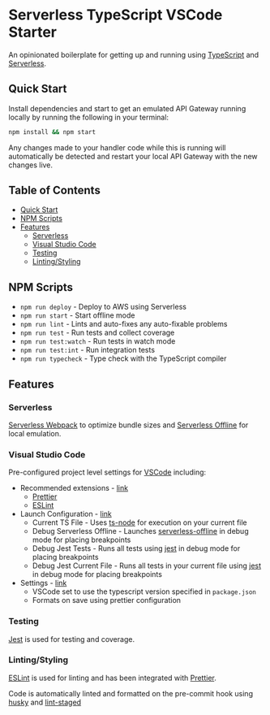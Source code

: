 <!-- omit in toc -->
# Serverless TypeScript VSCode Starter

An opinionated boilerplate for getting up and running using [TypeScript](https://www.typescriptlang.org/)
and [Serverless](https://www.serverless.com/).

## Quick Start

Install dependencies and start to get an emulated API Gateway
running locally by running the following in your terminal:

```sh
npm install && npm start
```

Any changes made to your handler code while this is running will
automatically be detected and restart your local API Gateway
with the new changes live.

<!-- omit in toc -->
## Table of Contents

- [Quick Start](#quick-start)
- [NPM Scripts](#npm-scripts)
- [Features](#features)
  - [Serverless](#serverless)
  - [Visual Studio Code](#visual-studio-code)
  - [Testing](#testing)
  - [Linting/Styling](#lintingstyling)

## NPM Scripts

- `npm run deploy` - Deploy to AWS using Serverless
- `npm run start` - Start offline mode
- `npm run lint` - Lints and auto-fixes any auto-fixable problems
- `npm run test` - Run tests and collect coverage
- `npm run test:watch` - Run tests in watch mode
- `npm run test:int` - Run integration tests
- `npm run typecheck` - Type check with the TypeScript compiler

## Features

### Serverless

[Serverless Webpack](https://github.com/serverless-heaven/serverless-webpack) to
optimize bundle sizes and [Serverless Offline](https://github.com/dherault/serverless-offline)
for local emulation.

### Visual Studio Code

Pre-configured project level settings for [VSCode](https://github.com/microsoft/vscode) including:

- Recommended extensions - [link](./.vscode/extensions.json)
  - [Prettier](https://marketplace.visualstudio.com/items?itemName=esbenp.prettier-vscode)
  - [ESLint](https://marketplace.visualstudio.com/items?itemName=dbaeumer.vscode-eslint)
- Launch Configuration - [link](./.vscode/launch.json)
  - Current TS File - Uses [ts-node](https://github.com/TypeStrong/ts-node) for execution on your current file
  - Debug Serverless Offline - Launches [serverless-offline](https://github.com/dherault/serverless-offline) in debug mode for placing breakpoints
  - Debug Jest Tests - Runs all tests using [jest](https://github.com/facebook/jest) in debug mode for placing breakpoints
  - Debug Jest Current File - Runs all tests in your current file using [jest](https://github.com/facebook/jest) in debug mode for placing breakpoints
- Settings - [link](./.vscode/settings.json)
  - VSCode set to use the typescript version specified in `package.json`
  - Formats on save using prettier configuration

### Testing

[Jest](https://jestjs.io/) is used for testing and coverage.

### Linting/Styling

[ESLint](https://eslint.org/) is used for linting and has been integrated with
[Prettier](https://prettier.io/).

Code is automatically linted and formatted on the pre-commit hook using [husky](https://github.com/typicode/husky)
and [lint-staged](https://github.com/okonet/lint-staged)
